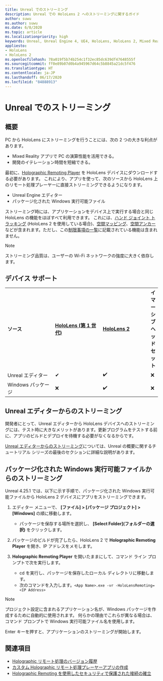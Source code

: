```yaml
---
title: Unreal でのストリーミング
description: Unreal での HoloLens 2 へのストリーミングに関するガイド
author: suwu
ms.author: suwu
ms.date: 6/8/2020
ms.topic: article
ms.localizationpriority: high
keywords: Unreal, Unreal Engine 4, UE4, HoloLens, HoloLens 2, Mixed Reality, ストリーミング, PC, ホログラフィック アプリのリモート処理, Holographic Remoting Player, ドキュメント
appliesto:
- HoloLens
- HoloLens 2
ms.openlocfilehash: 78a019f5b74b254c1f32ec85dc639df47648555f
ms.sourcegitcommit: ff0e89b07d0b4a945967d64c5b8845a21dc5f476
ms.translationtype: HT
ms.contentlocale: ja-JP
ms.lasthandoff: 06/17/2020
ms.locfileid: "84888913"
---
```

# <a name="streaming-in-unreal"></a>Unreal でのストリーミング

## <a name="overview"></a>概要
PC から HoloLens にストリーミングを行うことには、次の 2 つの大きな利点があります。 
* Mixed Reality アプリで PC の演算性能を活用できる。 
* 開発のイテレーション時間を短縮できる。 

最初に、[Holographic Remoting Player](holographic-remoting-player.md) を HoloLens デバイスにダウンロードする必要があります。 これにより、アプリを使って、次のソースから HoloLens 上のリモート処理プレーヤーに直接ストリーミングできるようになります。

* Unreal Engine エディター
* パッケージ化された Windows 実行可能ファイル 

ストリーミング時には、アプリケーションをデバイス上で実行する場合と同じ HoloLens の機能をほぼすべて利用できます。 これには、[ハンド ジョイント トラッキング](unreal-hand-tracking.md) (HoloLens 2 を使用している場合)、[空間マッピング](unreal-spatial-mapping.md)、[空間アンカー](unreal-spatial-anchors.md)などが含まれます。ただし、この[制限事項の一覧](holographic-remoting-troubleshooting.md)に記載されている機能は含まれません。 

> [!NOTE]
> ストリーミング品質は、ユーザーの Wi-Fi ネットワークの強度に大きく依存します。

## <a name="device-support"></a>デバイス サポート

<table>
    <colgroup>
    <col width="33%" />
    <col width="33%" />
    <col width="33%" />
    </colgroup>
    <tr>
        <td><strong>ソース</strong></td>
        <td><a href="https://docs.microsoft.com/hololens/hololens1-hardware"><strong>HoloLens (第 1 世代)</strong></a></td>
        <td><a href="https://www.microsoft.com/hololens/hardware"><strong>HoloLens 2</strong></a></td>
        <td><strong>イマーシブ ヘッドセット</strong></td>
    </tr>
     <tr>
        <td>Unreal エディター</td>
        <td>✔</td>
        <td>✔️</td>
        <td>❌</td>
    </tr>
    <tr>
        <td>Windows パッケージ</td>
        <td>❌</td>
        <td>✔️</td>
        <td>❌</td>
    </tr>

</table>

## <a name="streaming-from-the-unreal-editor"></a>Unreal エディターからのストリーミング

開発者にとって、Unreal エディターから HoloLens デバイスへのストリーミングには、テスト時に大きなメリットがあります。更新プログラムをテストする前に、アプリのビルドとデプロイを待機する必要がなくなるからです。

[Unreal エディターからのストリーミング](unreal-uxt-ch6.md#device-only-streaming)については、Unreal の概要に関するチュートリアル シリーズの最後のセクションに詳細な説明があります。

## <a name="streaming-from-a-packaged-windows-executable"></a>パッケージ化された Windows 実行可能ファイルからのストリーミング

Unreal 4.25.1 では、以下に示す手順で、パッケージ化された Windows 実行可能ファイルから HoloLens 2 デバイスにアプリをストリーミングできます。 

1. エディター メニューで、 **[ファイル] > [パッケージ プロジェクト] > [Windows]** の順に移動します。 
    * パッケージを保存する場所を選択し、 **[Select Folder]\(フォルダーの選択\)** をクリックします。

2. パッケージのビルドが完了したら、HoloLens 2 で **Holographic Remoting Player** を開き、IP アドレスをメモします。 
3. **Holographic Remoting Player** を開いたままにして、コマンド ライン プロンプトで次を実行します。 
    * cd を実行し、パッケージを保存したローカル ディレクトリに移動します。
    * 次のコマンドを入力します。```<App Name>.exe -vr -HoloLensRemoting=<IP Address>```

> [!NOTE]
> プロジェクト設定に含まれるアプリケーション名が、Windows パッケージを作成するために自動的に使用されます。 何らかの理由でこれらが異なる場合は、コマンド プロンプトで Windows 実行可能ファイル名を使用します。

Enter キーを押すと、アプリケーションのストリーミングが開始します。

## <a name="see-also"></a>関連項目
* [Holographic リモート処理のバージョン履歴](holographic-remoting-version-history.md)
* [カスタム Holographic リモート処理プレーヤーアプリの作成](holographic-remoting-create-player.md)
* [Holographic Remoting を使用したセキュリティで保護された接続の確立](holographic-remoting-secure-connection.md)

